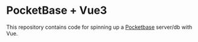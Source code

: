 # PocketBase + Vue3

This repository contains code for spinning up a [Pocketbase](https://pocketbase.io/) server/db with Vue. 

